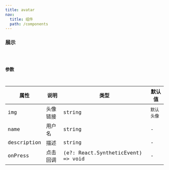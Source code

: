 ```yaml
---
title: avatar
nav:
  title: 组件
  path: /components
---
```


### 展示

<code src="./demo/basic.tsx" />

### 参数

| 属性 | 说明 | 类型 | 默认值 |
| --- | --- | --- | --- |
| img | 头像链接 | string | `默认头像` |
| name | 用户名 | string | - |
| description | 描述 | string | - |
| onPress | 点击回调 | (e?: React.SyntheticEvent) => void | - |
